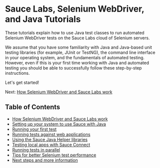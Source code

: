 Sauce Labs, Selenium WebDriver, and Java Tutorials
============
These tutorials explain how to use Java test classes to run automated Selenium WebDriver tests on the Sauce Labs cloud of Selenium servers. 

We assume that you have some familiarity with Java and Java-based unit testing libraries 
(for example, JUnit or TestNG), the command line interface in your operating system, and the fundamentals of 
automated testing. However, even if this is your first time working with Java and automated testing 
you should be able to successfully follow these step-by-step instructions. 

Let's get started!

Next: [How Selenium WebDriver and Sauce Labs work](##01-Selenium.md##)

Table of Contents
---
* [How Selenium WebDriver and Sauce Labs work](##01-Selenium.md##)
* [Setting up your system to use Sauce with Java](##02-Setup.md##)
* [Running your first test](##03-First-Test.md##)
* [Running tests against web applications](##04-Testing-Apps.md##)
* [Using the Sauce Java Helper libraries](##04-Java-Helper.md##)
* [Testing local apps with Sauce Connect](##05-Sauce-Connect.md##)
* [Running tests in parallel](##06-Parallelism.md##)
* [Tips for better Selenium test performance](##07-Tips.md##)
* [Next steps and more information](##08-Info.md##)
